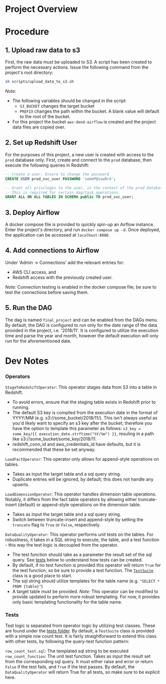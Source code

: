# Project Overview

# Procedure
## 1. Upload raw data to s3

First, the raw data must be uploaded to S3. A script has been created to perform the necessary actions. Issue the following command from the project's root directory: 
```sh 
sh scripts/upload_data_to_s3.sh
```

*Note:* 
  - The following variables should be changed in the script:
    - `S3_BUCKET` changes the target bucket
    - `PREFIX` changes the path within the bucket. A blank value will default to the root of the bucket.
  - For this project the bucket `aws-dend-airflow` is created and the project data files are copied over.

## 2. Set up Redshift User
For the purposes of this project, a new user is created with access to the `prod` database only. First, create and connect to the `prod` database, then execute the following queries in Redshift:

```sql
-- Create a user. Ensure to change the password
CREATE USER prod_svc_user PASSWORD 'someP@ssw0rd';

-- Grant all privileges to the user, in the context of the prod database.
-- This is required for certain dag/task operations.
GRANT ALL ON ALL TABLES IN SCHEMA public TO prod_svc_user;
```
## 3. Deploy Airflow
A docker compose file is provided to quickly spin-up an Airflow instance. Enter the project's directory, and run `docker compose up -d`. Once deployed, the application can be accessed at `localhost:8080`.

## 4. Add connections to Airflow
Under 'Admin -> Connections' add the relevant entries for:
 - AWS CLI access, and 
 - Redshift access with the previously created user.

*Note:* Connection testing is enabled in the docker compose file; be sure to test the connections before saving them.

## 5. Run the DAG
The dag is named `final_project` and can be enabled from the DAGs menu. By default, the DAG is configured to run only for the date range of the data provided in the project, i.e. '2018/11'. It is configured to utilize the execution time and parse the year and month, however the default execution will only run for the aforementioned date.

# Dev Notes
### Operators

`StageToRedshiftOperator`: This operator stages data from S3 into a table in Redshift.
- To avoid errors, ensure that the staging table exists in Redshift prior to running.
- The default S3 key is compiled from the execution date in the format of YYYY/MM (e.g. s3://some_bucket/2018/11/). This isn't always useful as you'd likely want to specify an s3 key after the bucket; therefore you have the option to template this parameter as follows: `s3_key = some_key/{{ execution_date.strftime("%Y/%m") }}`, resuling in a path like s3://some_bucket/some_key/2018/11.
- redshift_conn_id and aws_credentials_id have defaults, but it is recommended that these be set anyway.

`LoadFactOperator`: This operator only allows for append-style operations on tables.
- Takes as input the target table and a sql query string.
- Duplicate entries will be ignored, by default; this does not handle any upserts.

`LoadDimensionOperator`: This operator handles dimension table operations. Notably, it differs from the fact table operators by allowing either truncate-insert (default) or append-style operations on the dimension table.
- Takes as input the target table and a sql query string.
- Switch between truncate-insert and append-style by setting the `truncate` flag to `True` or `False`, respectively.

`DataQualityOperator`: This operator performs unit tests on the tables. For robustness, it takes in a SQL string to execute, the table, and a test function - this way the test logic is decoupled from the operator.
- The test function should take as a parameter the result set of the sql query. See [tests](#tests) below to understand how tests can be created.
- By default, if no test function is provided this operator will return `True` for the test function, so be sure to provide a test function. The [`TestSuite`](./plugins/test_suite/test_suite.py) class is a good place to start.
- The sql string should utilize templates for the table name (e.g. `"SELECT * FROM {table}"`)
- A target table must be provided.
*Note:* This operator can be modified to provide updated to perform more robust templating. For now, it provides only basic templating functionality for the table name.

### Tests
Test logic is separated from operator logic by utilizing test classes. These are found under the [tests folder](./plugins/test_suite/). By default, a `TestSuite` class is provided with a simple row count test. It is fairly straightforward to extend this class with other tests, by following the query-test function pattern:

`row_count_test.sql`: The templated sql string to be executed
`row_count_function`: The unit test function. Takes as input the result set from the corresponding sql query. It must either raise and error or return `False` if the test fails, and `True` if the test passes. By default, the `DataQualityOperator` will return True for all tests, so make sure to be explicit here.
